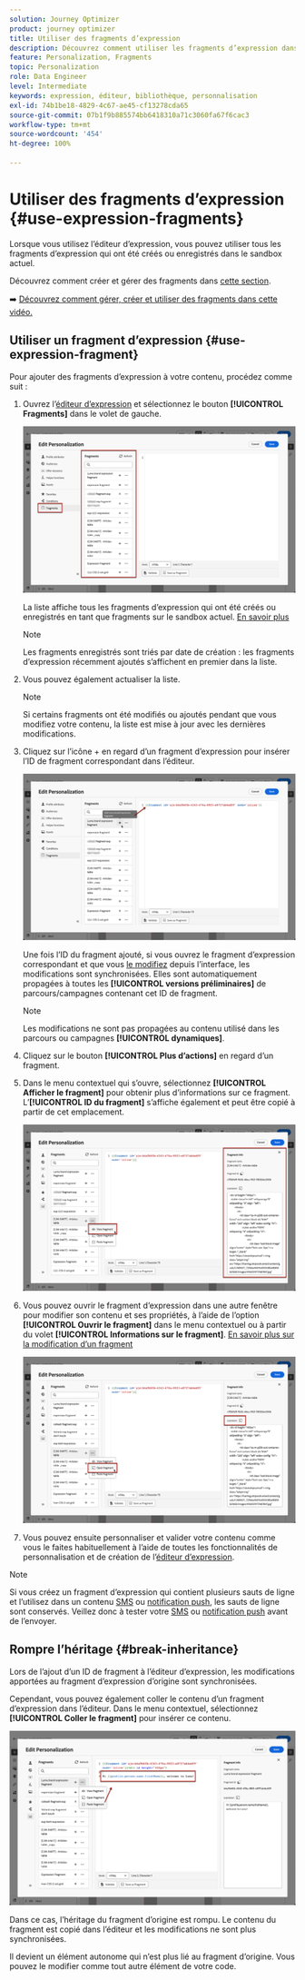 ```yaml
---
solution: Journey Optimizer
product: journey optimizer
title: Utiliser des fragments d’expression
description: Découvrez comment utiliser les fragments d’expression dans l’éditeur d’expression de  [!DNL Journey Optimizer] .
feature: Personalization, Fragments
topic: Personalization
role: Data Engineer
level: Intermediate
keywords: expression, éditeur, bibliothèque, personnalisation
exl-id: 74b1be18-4829-4c67-ae45-cf13278cda65
source-git-commit: 07b1f9b885574bb6418310a71c3060fa67f6cac3
workflow-type: tm+mt
source-wordcount: '454'
ht-degree: 100%

---
```


# Utiliser des fragments d’expression {#use-expression-fragments}

Lorsque vous utilisez l’éditeur d’expression, vous pouvez utiliser tous les fragments d’expression qui ont été créés ou enregistrés dans le sandbox actuel.

Découvrez comment créer et gérer des fragments dans [cette section](../content-management/fragments.md).

➡️ [Découvrez comment gérer, créer et utiliser des fragments dans cette vidéo.](../content-management/fragments.md#video-fragments)

## Utiliser un fragment d’expression {#use-expression-fragment}

Pour ajouter des fragments d’expression à votre contenu, procédez comme suit :

1. Ouvrez l’[éditeur d’expression](personalization-build-expressions.md) et sélectionnez le bouton **[!UICONTROL Fragments]** dans le volet de gauche.

   ![](assets/expression-fragments-pane.png)

   La liste affiche tous les fragments d’expression qui ont été créés ou enregistrés en tant que fragments sur le sandbox actuel. [En savoir plus](../content-management/fragments.md#create-expression-fragment)

   >[!NOTE]
   >
   >Les fragments enregistrés sont triés par date de création : les fragments d’expression récemment ajoutés s’affichent en premier dans la liste.

1. Vous pouvez également actualiser la liste.

   >[!NOTE]
   >
   >Si certains fragments ont été modifiés ou ajoutés pendant que vous modifiez votre contenu, la liste est mise à jour avec les dernières modifications.

1. Cliquez sur l’icône + en regard d’un fragment d’expression pour insérer l’ID de fragment correspondant dans l’éditeur.

   ![](assets/expression-fragment-add.png)

   Une fois l’ID du fragment ajouté, si vous ouvrez le fragment d’expression correspondant et que vous [le modifiez](../content-management/fragments.md#edit-fragments) depuis l’interface, les modifications sont synchronisées. Elles sont automatiquement propagées à toutes les **[!UICONTROL versions préliminaires]** de parcours/campagnes contenant cet ID de fragment.

   >[!NOTE]
   >
   >Les modifications ne sont pas propagées au contenu utilisé dans les parcours ou campagnes **[!UICONTROL dynamiques]**.

1. Cliquez sur le bouton **[!UICONTROL Plus d’actions]** en regard d’un fragment.

1. Dans le menu contextuel qui s’ouvre, sélectionnez **[!UICONTROL Afficher le fragment]** pour obtenir plus d’informations sur ce fragment. L’**[!UICONTROL ID du fragment]** s’affiche également et peut être copié à partir de cet emplacement.

   ![](assets/expression-fragment-view.png)

1. Vous pouvez ouvrir le fragment d’expression dans une autre fenêtre pour modifier son contenu et ses propriétés, à l’aide de l’option **[!UICONTROL Ouvrir le fragment]** dans le menu contextuel ou à partir du volet **[!UICONTROL Informations sur le fragment]**. [En savoir plus sur la modification d’un fragment](../content-management/fragments.md#edit-fragments)

   ![](assets/expression-fragment-open.png)

1. Vous pouvez ensuite personnaliser et valider votre contenu comme vous le faites habituellement à l’aide de toutes les fonctionnalités de personnalisation et de création de l’[éditeur d’expression](personalization-build-expressions.md).

>[!NOTE]
>
>Si vous créez un fragment d’expression qui contient plusieurs sauts de ligne et l’utilisez dans un contenu [SMS](../sms/create-sms.md#sms-content) ou [notification push](../push/design-push.md), les sauts de ligne sont conservés. Veillez donc à tester votre [SMS](../sms/send-sms.md) ou [notification push](../push/send-push.md) avant de l’envoyer.

## Rompre l’héritage {#break-inheritance}

Lors de l’ajout d’un ID de fragment à l’éditeur d’expression, les modifications apportées au fragment d’expression d’origine sont synchronisées.

Cependant, vous pouvez également coller le contenu d’un fragment d’expression dans l’éditeur. Dans le menu contextuel, sélectionnez **[!UICONTROL Coller le fragment]** pour insérer ce contenu.

![](assets/expression-fragment-paste.png)

Dans ce cas, l’héritage du fragment d’origine est rompu. Le contenu du fragment est copié dans l’éditeur et les modifications ne sont plus synchronisées.

Il devient un élément autonome qui n’est plus lié au fragment d’origine. Vous pouvez le modifier comme tout autre élément de votre code.

